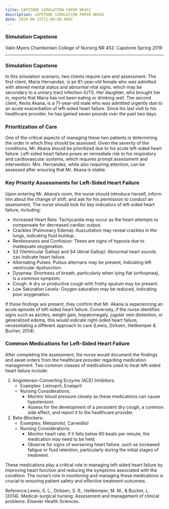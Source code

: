 ```yaml
---
title: CAPSTONE SIMULATION PAPER NR452
description: CAPSTONE SIMULATION PAPER NR452
date: 2024-08-22T21:00:00.000Z
---
```


### Simulation Capstone

Valin Myers
Chamberlain College of Nursing
NR 452: Capstone
Spring 2019

***

### Simulation Capstone

In this simulation scenario, two clients require care and assessment. The first client, Maria Hernandez, is an 81-year-old female who was admitted with altered mental status and abnormal vital signs, which may be secondary to a urinary tract infection (UTI). Her daughter, who brought her in, reports that Maria has not been eating or drinking well. The second client, Keola Akana, is a 71-year-old male who was admitted urgently due to an acute exacerbation of left-sided heart failure. Since his last visit to his healthcare provider, he has gained seven pounds over the past two days.

### Prioritization of Care

One of the critical aspects of managing these two patients is determining the order in which they should be assessed. Given the severity of the conditions, Mr. Akana should be prioritized due to his acute left-sided heart failure. Left-sided heart failure poses an immediate risk to his respiratory and cardiovascular systems, which requires prompt assessment and intervention. Mrs. Hernandez, while also requiring attention, can be assessed after ensuring that Mr. Akana is stable.

### Key Priority Assessments for Left-Sided Heart Failure

Upon entering Mr. Akana’s room, the nurse should introduce herself, inform him about the change of shift, and ask for his permission to conduct an assessment. The nurse should look for key indicators of left-sided heart failure, including:

* Increased Heart Rate: Tachycardia may occur as the heart attempts to compensate for decreased cardiac output.
* Crackles (Pulmonary Edema): Auscultation may reveal crackles in the lungs, indicating fluid buildup.
* Restlessness and Confusion: These are signs of hypoxia due to inadequate oxygenation.
* S3 (Ventricular Gallop) and S4 (Atrial Gallop): Abnormal heart sounds can indicate heart failure.
* Alternating Pulses: Pulsus alternans may be present, indicating left ventricular dysfunction.
* Dyspnea: Shortness of breath, particularly when lying flat (orthopnea), is a common symptom.
* Cough: A dry or productive cough with frothy sputum may be present.
* Low Saturation Levels: Oxygen saturation may be reduced, indicating poor oxygenation.

If these findings are present, they confirm that Mr. Akana is experiencing an acute episode of left-sided heart failure. Conversely, if the nurse identifies signs such as ascites, weight gain, hepatomegaly, jugular vein distention, or generalized edema, this would indicate right-sided heart failure, necessitating a different approach to care (Lewis, Dirksen, Heitkemper & Bucher, 2014).

### Common Medications for Left-Sided Heart Failure

After completing the assessment, the nurse would document the findings and await orders from the healthcare provider regarding medication management. Two common classes of medications used to treat left-sided heart failure include:

1. Angiotensin-Converting Enzyme (ACE) Inhibitors:
   * Examples: Lisinopril, Enalapril
   * Nursing Considerations:
     * Monitor blood pressure closely as these medications can cause hypotension.
     * Assess for the development of a persistent dry cough, a common side effect, and report it to the healthcare provider.
2. Beta-Blockers:
   * Examples: Metoprolol, Carvedilol
   * Nursing Considerations:
     * Monitor heart rate; if it falls below 60 beats per minute, the medication may need to be held.
     * Observe for signs of worsening heart failure, such as increased fatigue or fluid retention, particularly during the initial stages of treatment.

These medications play a critical role in managing left-sided heart failure by improving heart function and reducing the symptoms associated with the condition. The nurse’s role in monitoring and managing these medications is crucial to ensuring patient safety and effective treatment outcomes.

Reference:Lewis, S. L., Dirksen, S. R., Heitkemper, M. M., & Bucher, L. (2014). Medical-surgical nursing: Assessment and management of clinical problems. Elsevier Health Sciences.
